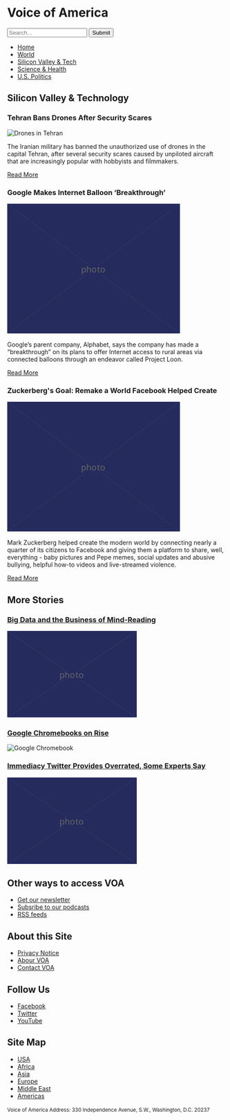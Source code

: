 <!DOCTYPE html>
<html lang="en">
  <head>
    <meta charset="UTF-8" />
    <title>Voice of America</title>
  </head>

  <body>

<h1>Voice of America</h1>
<form>
  <input type="search" placeholder="Search..."/>
  <input type="submit" value="Submit"/>
</form>

<ul>
  <li><a href="article.html">Home</a></li>
  <li><a href="article.html">World</a></li>
  <li><a href="article.html">Silicon Valley &amp; Tech</a>
  <li><a href="article.html">Science &amp; Health</a></li>
  <li><a href="article.html">U.S. Politics</a></li>
</ul>


<h2>Silicon Valley &amp; Technology</h2>

<article>
  <h3>Tehran Bans Drones After Security Scares</h3>
  <img src="400.pn" alt="Drones in Tehran"/>

  <p>The Iranian military has banned the unauthorized use of drones in the capital Tehran, after several security scares caused by unpiloted aircraft that are increasingly popular with hobbyists and filmmakers.</p>

  <p><a href="article.html">Read More</a></p>
</article>

<article>
  <h3>Google Makes Internet Balloon ‘Breakthrough’</h3>
  <img src="400.png" alt="Google balloon!" />

  <p>Google’s parent company, Alphabet, says the company has made a “breakthrough” on its plans to offer Internet access to rural areas via connected balloons through an endeavor called Project Loon.</p>

  <p><a href="article.html">Read More</a></p>
</article>

<article>
  <h3>Zuckerberg's Goal: Remake а World Facebook Helped Create</h3>
  <img src="400.png" alt="Zuckerberg's Goal">
  <p>Mark Zuckerberg helped create the modern world by connecting nearly a quarter of its citizens to Facebook and giving them a platform to share, well, everything - baby pictures and Pepe memes, social updates and abusive bullying, helpful how-to videos and live-streamed violence.</p>

  <p><a href="article.html">Read More</a></p>
</article>

<section>
  <aside>
  <h2>More Stories</h2>

  <h3><a href="article.html">Big Data and the Business of Mind-Reading</a></h3>
  <img src="300.png" alt="Lots and lots of numbers" />

  <h3><a href="article.html">Google Chromebooks on Rise</a></h3>
  <img src="300.pg" alt="Google Chromebook" />

  <h3><a href="article.html">Immediacy Twitter Provides Overrated, Some Experts Say</a></h3>
  <img src="300.png" alt="Trump tweets" />
  </aside>
</section>
</main>

<footer>
  <h2>Other ways to access VOA</h2>
<ul>
  <li><a href="article.html">Get our newsletter</a></li>
  <li><a href="article.html">Subsribe to our podcasts</a></li>
  <li><a href="article.html">RSS feeds</a></li>
</ul>

<h2>About this Site</h2>

<ul>
  <li><a href="article.html">Privacy Notice</a></li>
  <li><a href="article.html">Abour VOA</a></li>
  <li><a href="article.html">Contact VOA</a></li>
</ul>

<h2>Follow Us</h2>

<ul>
  <li><a href="article.html">Facebook</a></li>
  <li><a href="article.html">Twitter</a></li>
  <li><a href="article.html">YouTube</a></li>
</ul>

<h2>Site Map</h2>

<ul>
  <li><a href="article.html">USA</a></li>
  <li><a href="article.html">Africa</a></li>
  <li><a href="article.html">Asia</a></li>
  <li><a href="article.html">Europe</a></li>
  <li><a href="article.html">Middle East</a></li>
  <li><a href="article.html">Americas</a></li>
</ul>

<p><small>Voice of America Address: 330 Independence Avenue, S.W., Washington, D.C. 20237</small></p>
</footer>
</body>
</html>
